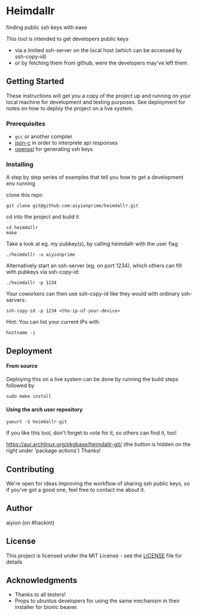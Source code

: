 # Heimdallr

finding public ssh keys with ease


This tool is intended to get developers public keys
* via a limited ssh-server on the local host (which can be accessed by ssh-copy-id)
* or by fetching them from github, were the developers may've left them.

## Getting Started

These instructions will get you a copy of the project up and running on your local machine for development and testing purposes. See deployment for notes on how to deploy the project on a live system.

### Prerequisites


* `gcc` or another compiler
* [json-c](https://github.com/json-c/json-c) in order to interprete api responses
* [openssl](https://github.com/openssl/openssl) for generating ssh keys


### Installing

A step by step series of examples that tell you how to get a development env running

clone this repo

```
git clone git@github.com:aiyionprime/heimdallr.git
```

cd into the project and build it

```
cd heimdallr
make
```

Take a look at eg. my pubkey(s), by calling heimdallr with the user flag

```
./heimdallr -u aiyionprime
```

Alternatively start an ssh-server (eg. on port 1234), which others can fill with pubkeys via ssh-copy-id:

```
./heimdallr -p 1234
```

Your coworkers can then use ssh-copy-id like they would with ordinary ssh-servers:

```
ssh-copy-id -p 1234 <the-ip-of-your-device>
```

Hint: You can list your current IPs with

```
hostname -i
```


## Deployment

#### From source

Deploying this on a live system can be done by running the build steps followed by

```
sudo make install
```

#### Using the arch user repository

```
yaourt -S heimdallr-git
```

If you like this tool, don't forget to vote for it, so others can find it, too!

https://aur.archlinux.org/pkgbase/heimdallr-git/ (the button is hidden on the right under 'package actions')
Thanks!


## Contributing

We're open for ideas improving the workflow of sharing ssh public keys,
so if you've got a good one, feel free to contact me about it.

## Author

aiyion (on #hackint)

## License

This project is licensed under the MIT License - see the [LICENSE](LICENSE) file for details

## Acknowledgments

* Thanks to all testers!
* Props to ubuntus developers for using the same mechanism in their installer for bionic beaver.
